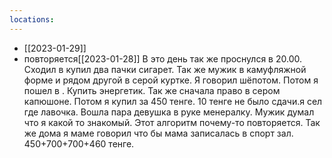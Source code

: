 ```yaml
---
locations:
---
```


[](geo:43.60106969996412,73.74336162808957)
- [[2023-01-29]]
- повторяется[[2023-01-28]]
В это день так же проснулся в 20.00. Сходил в  купил два пачки сигарет. Так же мужик в камуфляжной форме и рядом другой в серой куртке. Я говорил шёпотом. Потом я пошел в . Купить энергетик. Так же сначала право в сером капюшоне. Потом я купил за 450 тенге. 10 тенге не было сдачи.я сел где лавочка. Вошла пара девушка  в руке менералку. Мужик думал что я какой то знакомый. Этот алгоритм почему-то повторяется. Так же дома я маме говорил что бы мама записалась в спорт зал.
450+700+700+460 тенге. 
